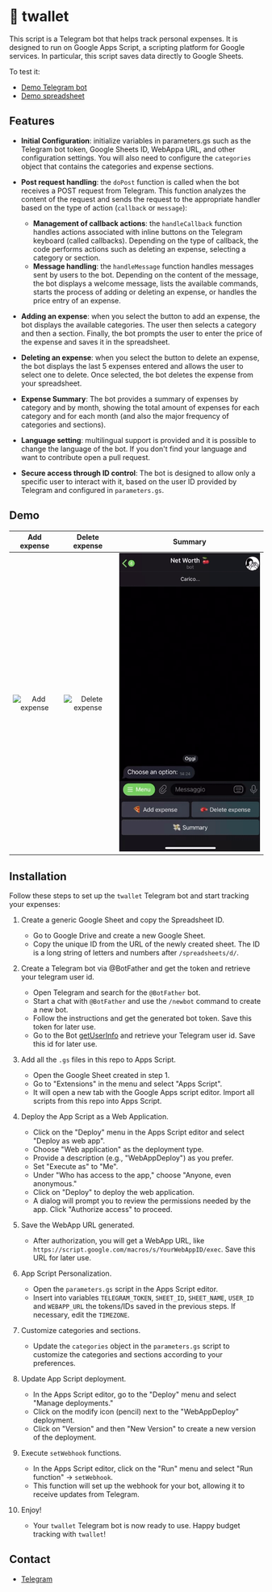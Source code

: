 # 🤖 twallet 

This script is a Telegram bot that helps track personal expenses. It is designed to run on Google Apps Script, a scripting platform for Google services. In particular, this script saves data directly to Google Sheets.

To test it:
- [Demo Telegram bot](https://t.me/TwalletDemoBot)
- [Demo spreadsheet](https://docs.google.com/spreadsheets/d/1-vqkkmkUpqK-Q-Xr_Ju6W0MFXdfYfdFrDr8ZY5QrwP8/edit#gid=0)
  

## Features

- **Initial Configuration**: initialize variables in parameters.gs such as the Telegram bot token, Google Sheets ID, WebAppa URL, and other configuration settings. You will also need to configure the `categories` object that contains the categories and expense sections.

- **Post request handling**: the `doPost` function is called when the bot receives a POST request from Telegram. This function analyzes the content of the request and sends the request to the appropriate handler based on the type of action (`callback` or `message`):
  - **Management of callback actions**: the `handleCallback` function handles actions associated with inline buttons on the Telegram keyboard (called callbacks). Depending on the type of callback, the code performs actions such as deleting an expense, selecting a category or section.
  - **Message handling**: the `handleMessage` function handles messages sent by users to the bot. Depending on the content of the message, the bot displays a welcome message, lists the available commands, starts the process of adding or deleting an expense, or handles the price entry of an expense.

- **Adding an expense**: when you select the button to add an expense, the bot displays the available categories. The user then selects a category and then a section. Finally, the bot prompts the user to enter the price of the expense and saves it in the spreadsheet.

- **Deleting an expense**: when you select the button to delete an expense, the bot displays the last 5 expenses entered and allows the user to select one to delete. Once selected, the bot deletes the expense from your spreadsheet.

- **Expense Summary**: The bot provides a summary of expenses by category and by month, showing the total amount of expenses for each category and for each month (and also the major frequency of categories and sections).

- **Language setting**: multilingual support is provided and it is possible to change the language of the bot. If you don't find your language and want to contribute open a pull request.

- **Secure access through ID control**: The bot is designed to allow only a specific user to interact with it, based on the user ID provided by Telegram and configured in `parameters.gs`.

## Demo

| Add expense | Delete expense | Summary |
|:-----------------:|:-----------------:|:-----------------:|
| ![Add expense](demo/add.gif) | ![Delete expense](demo/delete.gif) | ![Summary](demo/summary.gif)
  
## Installation

Follow these steps to set up the `twallet` Telegram bot and start tracking your expenses:

1. Create a generic Google Sheet and copy the Spreadsheet ID.
   - Go to Google Drive and create a new Google Sheet.
   - Copy the unique ID from the URL of the newly created sheet. The ID is a long string of letters and numbers after `/spreadsheets/d/`.

2. Create a Telegram bot via @BotFather and get the token and retrieve your telegram user id.
   - Open Telegram and search for the `@BotFather` bot.
   - Start a chat with `@BotFather` and use the `/newbot` command to create a new bot.
   - Follow the instructions and get the generated bot token. Save this token for later use.
   - Go to the Bot [getUserInfo](https://t.me/userinfobot) and retrieve your Telegram user id. Save this id for later use.

3. Add all the `.gs` files in this repo to Apps Script.
   - Open the Google Sheet created in step 1.
   - Go to "Extensions" in the menu and select "Apps Script".
   - It will open a new tab with the Google Apps script editor. Import all scripts from this repo into Apps Script.

4. Deploy the App Script as a Web Application.
   - Click on the "Deploy" menu in the Apps Script editor and select "Deploy as web app".
   - Choose "Web application" as the deployment type.
   - Provide a description (e.g., "WebAppDeploy") as you prefer.
   - Set "Execute as" to "Me".
   - Under "Who has access to the app," choose "Anyone, even anonymous."
   - Click on "Deploy" to deploy the web application.
   - A dialog will prompt you to review the permissions needed by the app. Click "Authorize access" to proceed.

5. Save the WebApp URL generated.
   - After authorization, you will get a WebApp URL, like `https://script.google.com/macros/s/YourWebAppID/exec`. Save this URL for later use.

6. App Script Personalization.
   - Open the `parameters.gs` script in the Apps Script editor.
   - Insert into variables `TELEGRAM_TOKEN`, `SHEET_ID`, `SHEET_NAME`, `USER_ID` and `WEBAPP_URL` the tokens/IDs saved in the previous steps. If necessary, edit the `TIMEZONE`.

7. Customize categories and sections.
   - Update the `categories` object in the `parameters.gs` script to customize the categories and sections according to your preferences.

8. Update App Script deployment.
   - In the Apps Script editor, go to the "Deploy" menu and select "Manage deployments."
   - Click on the modify icon (pencil) next to the "WebAppDeploy" deployment.
   - Click on "Version" and then "New Version" to create a new version of the deployment.

9. Execute `setWebhook` functions.
   - In the Apps Script editor, click on the "Run" menu and select "Run function" -> `setWebhook`.
   - This function will set up the webhook for your bot, allowing it to receive updates from Telegram.

10. Enjoy!
    - Your `twallet` Telegram bot is now ready to use. Happy budget tracking with `twallet`!
   
## Contact
-  [Telegram](https://t.me/sickmz)
